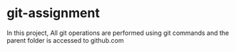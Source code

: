 # git-assignment
In this project, All git operations are performed using git commands and the parent folder is accessed to github.com
